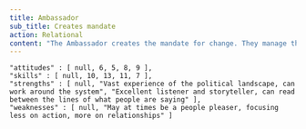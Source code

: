 ```yaml
---
title: Ambassador
sub_title: Creates mandate
action: Relational
content: "The Ambassador creates the mandate for change. They manage the relationship between the team, internal and external stakeholders, with the aim to create buy in for change."
---
```









    "attitudes" : [ null, 6, 5, 8, 9 ],
    "skills" : [ null, 10, 13, 11, 7 ],
    "strengths" : [ null, "Vast experience of the political landscape, can work around the system", "Excellent listener and storyteller, can read between the lines of what people are saying" ],
    "weaknesses" : [ null, "May at times be a people pleaser, focusing less on action, more on relationships" ]